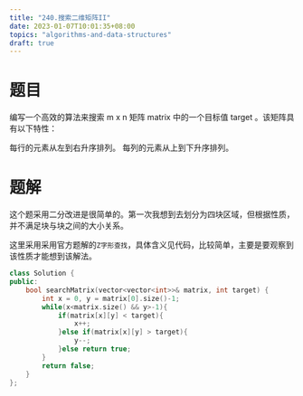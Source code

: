 ```yaml
---
title: "240.搜索二维矩阵II"
date: 2023-01-07T10:01:35+08:00
topics: "algorithms-and-data-structures"
draft: true
---
```


# 题目
编写一个高效的算法来搜索 m x n 矩阵 matrix 中的一个目标值 target 。该矩阵具有以下特性：

每行的元素从左到右升序排列。
每列的元素从上到下升序排列。

# 题解
这个题采用二分改进是很简单的。第一次我想到去划分为四块区域，但根据性质，并不满足块与块之间的大小关系。

这里采用采用官方题解的`Z字形查找`，具体含义见代码，比较简单，主要是要观察到该性质才能想到该解法。

```cpp
class Solution {
public:
    bool searchMatrix(vector<vector<int>>& matrix, int target) {
        int x = 0, y = matrix[0].size()-1;
        while(x<matrix.size() && y>-1){
            if(matrix[x][y] < target){
                x++;
            }else if(matrix[x][y] > target){
                y--;
            }else return true;
        }
        return false;
    }
};
```
